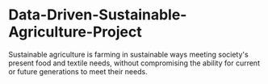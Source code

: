 # Data-Driven-Sustainable-Agriculture-Project
Sustainable agriculture is farming in sustainable ways meeting society's present food and textile needs, without compromising the ability for current or future generations to meet their needs.
